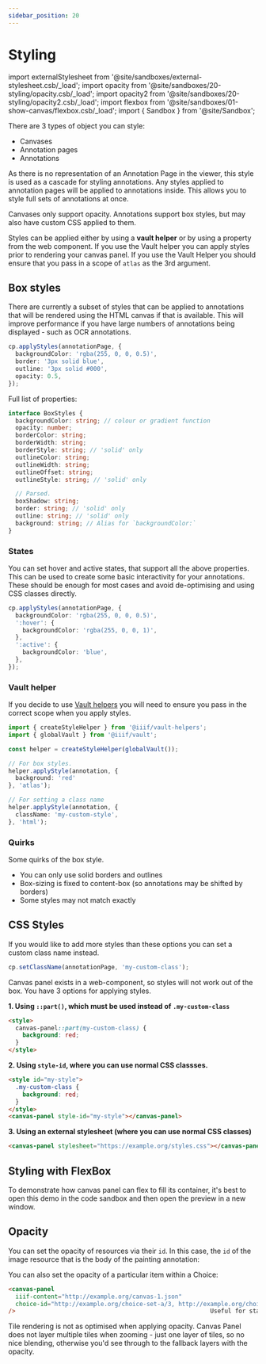 ```yaml
---
sidebar_position: 20
---
```


# Styling

import externalStylesheet from '@site/sandboxes/external-stylesheet.csb/_load';
import opacity from '@site/sandboxes/20-styling/opacity.csb/_load';
import opacity2 from '@site/sandboxes/20-styling/opacity2.csb/_load';
import flexbox from '@site/sandboxes/01-show-canvas/flexbox.csb/_load';
import { Sandbox } from '@site/Sandbox';

<!-- Stephen
Needs a really good example of how to make it stick to 4 sides of container
Typical viewer behaviour

A discussion of styling quirks

You can also style image services using their image service ID (no canvas ID)
 -->

There are 3 types of object you can style: 

* Canvases
* Annotation pages
* Annotations

As there is no representation of an Annotation Page in the viewer, this style is used as a cascade for styling 
annotations. Any styles applied to annotation pages will be applied to annotations inside. This allows you to style
full sets of annotations at once.

Canvases only support opacity. Annotations support box styles, but may also have custom CSS applied to them.

Styles can be applied either by using a **vault helper** or by using a property from the web component. If you use the
Vault helper you can apply styles prior to rendering your canvas panel. If you use the Vault Helper you should ensure 
that you pass in a scope of `atlas` as the 3rd argument.

## Box styles

There are currently a subset of styles that can be applied to annotations that will be rendered using the HTML canvas
if that is available. This will improve performance if you have large numbers of annotations being displayed - such
as OCR annotations.

```ts
cp.applyStyles(annotationPage, {
  backgroundColor: 'rgba(255, 0, 0, 0.5)',
  border: '3px solid blue',
  outline: '3px solid #000',
  opacity: 0.5,
});
```

Full list of properties:

```typescript
interface BoxStyles {
  backgroundColor: string; // colour or gradient function
  opacity: number;
  borderColor: string;
  borderWidth: string;
  borderStyle: string; // 'solid' only
  outlineColor: string;
  outlineWidth: string;
  outlineOffset: string;
  outlineStyle: string; // 'solid' only

  // Parsed.
  boxShadow: string;
  border: string; // 'solid' only
  outline: string; // 'solid' only
  background: string; // Alias for `backgroundColor:`
}
```

### States

You can set hover and active states, that support all the above properties. This can be used to create some basic 
interactivity for your annotations. These should be enough for most cases and avoid de-optimising and using CSS classes
directly.

```ts
cp.applyStyles(annotationPage, {
  backgroundColor: 'rgba(255, 0, 0, 0.5)',
  ':hover': {
    backgroundColor: 'rgba(255, 0, 0, 1)',
  },
  ':active': {
    backgroundColor: 'blue',
  },
});
```

### Vault helper

If you decide to use [Vault helpers](https://github.com/IIIF-Commons/vault-helpers) you will need to ensure you pass
in the correct scope when you apply styles.

```ts
import { createStyleHelper } from '@iiif/vault-helpers';
import { globalVault } from '@iiif/vault';

const helper = createStyleHelper(globalVault());

// For box styles.
helper.applyStyle(annotation, {
  background: 'red'
}, 'atlas');

// For setting a class name
helper.applyStyle(annotation, {
  className: 'my-custom-style',
}, 'html');
```


### Quirks
Some quirks of the box style.

* You can only use solid borders and outlines
* Box-sizing is fixed to content-box (so annotations may be shifted by borders)
* Some styles may not match exactly


## CSS Styles

If you would like to add more styles than these options you can set a custom class name instead.

```ts
cp.setClassName(annotationPage, 'my-custom-class');
```

Canvas panel exists in a web-component, so styles will not work out of the box. You have 3 options for applying
styles.

**1. Using `::part()`, which must be used instead of `.my-custom-class`**

```html
<style>
  canvas-panel::part(my-custom-class) {
    background: red;
  }
</style>
```

**2. Using `style-id`, where you can use normal CSS classses.**

```html
<style id="my-style">
  .my-custom-class {
    background: red;
  }
</style>
<canvas-panel style-id="my-style"></canvas-panel>
```

**3. Using an external stylesheet (where you can use normal CSS classes)**

```html
<canvas-panel stylesheet="https://example.org/styles.css"></canvas-panel>
```

<Sandbox project={externalStylesheet} />

## Styling with FlexBox

To demonstrate how canvas panel can flex to fill its container, it's best to open this demo in the code sandbox and then open the preview in a new window.

<Sandbox project={flexbox} />

## Opacity

You can set the opacity of resources via their `id`. In this case, the `id` of the image resource that is the body of the painting annotation:

<Sandbox project={opacity2} />

You can also set the opacity of a particular item within a Choice:

```html
<canvas-panel 
  iiif-content="http://example.org/canvas-1.json" 
  choice-id="http://example.org/choice-set-a/3, http://example.org/choice-set-b/7#opacity=0.5" 
/>                                                       Useful for static rendering -----^
```

<Sandbox project={opacity} />

Tile rendering is not as optimised when applying opacity. Canvas Panel does not layer multiple tiles when zooming - just one layer of tiles, so no nice blending, otherwise you'd see through to the fallback layers with the opacity.



